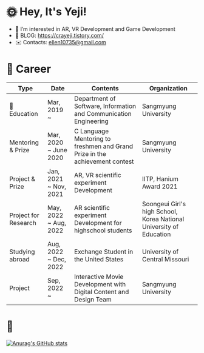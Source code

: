 <!--![header](https://capsule-render.vercel.app/api?type=soft&color=auto&height=15&section=header&text=)-->


# 🌞 Hey, It's Yeji!

- 👀 I’m interested in AR, VR Development and Game Development
- 📖 BLOG: https://crayeji.tistory.com/
- ✉️ Contacts: ellen10735@gmail.com

 
 # 💙 Career
| Type | Date | Contents | Organization |
| ------ | ------ | ------ | ------ |
| 🏫Education | Mar, 2019 ~ | Department of Software, Information and Communication Engineering | Sangmyung University |
| Mentoring & Prize | Mar, 2020 ~ June 2020 | C Language Mentoring to freshmen and Grand Prize in the achievement contest | Sangmyung University |
| Project & Prize | Jan, 2021 ~ Nov, 2021 | AR, VR scientific experiment Development | IITP, Hanium Award 2021 |
| Project for Research | May, 2022 ~ Aug, 2022 | AR scientific experiment Development for highschool students | Soongeui Girl's high School, Korea National University of Education |
| Studying abroad | Aug, 2022 ~ Dec, 2022 | Exchange Student in the United States | University of Central Missouri |
| Project | Sep, 2022 ~ | Interactive Movie Development with Digital Content and Design Team | Sangmyung University |

<!--
# Skills 뱃지
--->

# 💚
[![Anurag's GitHub stats](https://github-readme-stats.vercel.app/api?username=ellen310)](https://github.com/anuraghazra/github-readme-stats)

